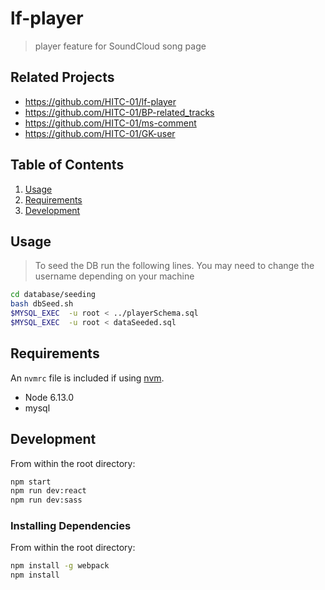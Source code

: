 # lf-player

> player feature for SoundCloud song page

## Related Projects

  - https://github.com/HITC-01/lf-player
  - https://github.com/HITC-01/BP-related_tracks
  - https://github.com/HITC-01/ms-comment
  - https://github.com/HITC-01/GK-user

## Table of Contents

1. [Usage](#Usage)
1. [Requirements](#requirements)
1. [Development](#development)

## Usage

> To seed the DB run the following lines. You may need to change the username depending on your machine

```sh
cd database/seeding
bash dbSeed.sh
$MYSQL_EXEC  -u root < ../playerSchema.sql
$MYSQL_EXEC  -u root < dataSeeded.sql
```

## Requirements

An `nvmrc` file is included if using [nvm](https://github.com/creationix/nvm).

- Node 6.13.0
- mysql

## Development

From within the root directory:

```sh
npm start
npm run dev:react
npm run dev:sass
```

### Installing Dependencies

From within the root directory:

```sh
npm install -g webpack
npm install
```
